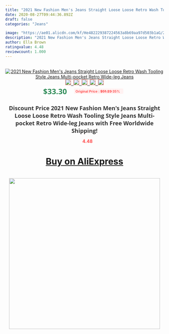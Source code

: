 ```yaml
---
title: "2021 New Fashion Men's Jeans Straight Loose Loose Retro Wash Tooling Style Jeans Multi-pocket Retro Wide-leg Jeans"
date: 2020-08-27T09:44:36.892Z
draft: false
categories: "Jeans"

image: "https://ae01.alicdn.com/kf/He482229387224563a8b69aa97d503b1aG/2021-New-Fashion-Men-s-Jeans-Straight-Loose-Loose-Retro-Wash-Tooling-Style-Jeans-Multi-pocket.jpg"
description: "2021 New Fashion Men's Jeans Straight Loose Loose Retro Wash Tooling Style Jeans Multi-pocket Retro Wide-leg Jeans"
author: Ella Brown
ratingvalue: 4.48
reviewcount: 1.000
---
```

<br>
<div style="text-align: center;">
<a href="https://s.click.aliexpress.com/e/_Agc9Lr" target="_blank" rel="nofollow noopener noreferrer"><img alt="2021 New Fashion Men's Jeans Straight Loose Loose Retro Wash Tooling Style Jeans Multi-pocket Retro Wide-leg Jeans" class="magnifier-image" src="https://ae01.alicdn.com/kf/He482229387224563a8b69aa97d503b1aG/2021-New-Fashion-Men-s-Jeans-Straight-Loose-Loose-Retro-Wash-Tooling-Style-Jeans-Multi-pocket.jpg_640x640.jpg">
<br>
<img style="border:1px solid salmon" src="https://ae01.alicdn.com/kf/He482229387224563a8b69aa97d503b1aG/2021-New-Fashion-Men-s-Jeans-Straight-Loose-Loose-Retro-Wash-Tooling-Style-Jeans-Multi-pocket.jpg_120x120.jpg">&nbsp;&nbsp;<img style="border:1px solid salmon" src="https://ae01.alicdn.com/kf/Hce2340cfffb841dc99f5ec8eda9f73ac5/2021-New-Fashion-Men-s-Jeans-Straight-Loose-Loose-Retro-Wash-Tooling-Style-Jeans-Multi-pocket.jpg_120x120.jpg">&nbsp;&nbsp;<img style="border:1px solid salmon" src="https://ae01.alicdn.com/kf/H5849cb30334847b8b10a93556d193df7k/2021-New-Fashion-Men-s-Jeans-Straight-Loose-Loose-Retro-Wash-Tooling-Style-Jeans-Multi-pocket.jpg_120x120.jpg">&nbsp;&nbsp;<img style="border:1px solid salmon" src="https://ae01.alicdn.com/kf/Ha40e87d2e0304a0a8c3d58d4cf14908aR/2021-New-Fashion-Men-s-Jeans-Straight-Loose-Loose-Retro-Wash-Tooling-Style-Jeans-Multi-pocket.jpg_120x120.jpg">&nbsp;&nbsp;<img style="border:1px solid salmon" src="https://ae01.alicdn.com/kf/H41687c868eb64f0a8d287fc6e5090d8bM/2021-New-Fashion-Men-s-Jeans-Straight-Loose-Loose-Retro-Wash-Tooling-Style-Jeans-Multi-pocket.jpg_120x120.jpg"></a></div><br0>
<div style="text-align: center;"><span style="background-color: white; border: 0px; box-sizing: border-box; color: seagreen; display: inline-block; font-family: &quot;open sans&quot; , &quot;arial&quot; , &quot;helvetica&quot; , sans-serif , &quot;heiti&quot;; font-size: 24px; font-stretch: inherit; font-weight: 700; line-height: inherit; margin: 0px 10px 0px 0px; padding: 0px; vertical-align: middle;">$33.30 </span>
<span style="background: rgb(255 , 241 , 241); border-radius: 3px; border: 0px; box-sizing: border-box; color: #ff4747; display: inline-block; font-family: inherit; font-size: 12px; font-stretch: inherit; font-style: inherit; font-variant: inherit; font-weight: 600; line-height: inherit; margin: 0px; padding: 2px 5px; transform: scale(0.9); vertical-align: middle;">Original Price : <b style="text-decoration: line-through;">$51.23 </b> 35%&nbsp;&nbsp;</span></div>
<h1 style="color: #333333; display: inline-block; font-family: &quot;open sans&quot; , &quot;arial&quot; , &quot;helvetica&quot; , sans-serif , &quot;heiti&quot;; font-size: 18px; font-stretch: inherit; font-weight: 700; text-align: center;">Discount Price 2021 New Fashion Men's Jeans Straight Loose Loose Retro Wash Tooling Style Jeans Multi-pocket Retro Wide-leg Jeans with Free Worldwide Shipping!</h1>
<div style="color: #ff4747; text-align: center;">
<img src="https://4.bp.blogspot.com/-M0ZcTcb-5uY/XleCXlxnR4I/AAAAAAAAAEc/OrjgMkXV1oMQFaCRZj5HQwOCBcu3w1FegCPcBGAYYCw/s1600/star.png" style="height: 15px;">&nbsp;<b>4.48</b></div>
<div class="button_cont" align="center"><a class="buynow_a" href="https://s.click.aliexpress.com/e/_Agc9Lr" target="_blank" rel="nofollow noopener noreferrer"><H1>Buy on AliExpress</H1></a></div><br>
<div class="separator" style="clear: both; text-align: center;">
<img src="https://lh3.googleusercontent.com/-pTy5HemUv9M/XlePHvY0dAI/AAAAAAAAAE4/0nX5iRUoIWY8eMW9Dpxeirr157OZliDIgCLcBGAsYHQ/s1600/badge.gif" width="480">
</div>
